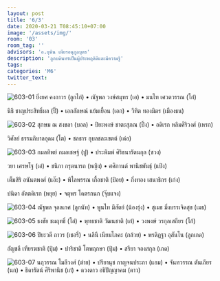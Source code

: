 ```yaml
---
layout: post
title: '6/3'
date: 2020-03-21 T08:45:10+07:00
image: '/assets/img/'
room: '03'
room_tag: ''
advisors: 'อ.ยุพิน เพียรอนุกูลบุตร'
description: 'ลูกบดินทรเป็นผู้ประพฤติดีและมีความรู้'
tags:
categories: 'M6'
twitter_text:
---
```

![603-01](https://res.cloudinary.com/dbruw74ms/image/upload/r_8,c_fit,w_760/v1584756844/603-01_xiayxf.png)
ยิ่งยศ คงถาวร (ลูกไก่) • ณัฐพล วงษ์สมุทร (เอ) • มนไท เศวตวรรณ (โก๋)

นิธิ ชาญประสิทธิ์ผล (ปิ๊) • เอกลักษณ์ แย้มเยื้อน (เอก) • วิทิต ทองมิตร (เมืองธน)

![603-02](https://res.cloudinary.com/dbruw74ms/image/upload/r_8,c_fit,w_760/v1584756844/603-02_ul2iy5.png)
สุกษม ณ สงขลา (บอล) • ปิยะพงษ์ ชาตะสุภณ (ปิ้ง) • อดิเรก หลิมศิริวงศ์ (เหรก)

วิศัลย์ ธรรมภิบาลอุดม (โต) • ชลธาร อุบลชละเขตต์ (เด๋อ)

![603-03](https://res.cloudinary.com/dbruw74ms/image/upload/r_8,c_fit,w_760/v1584756844/603-03_qzqdvv.png)
กมลทิพย์ กมลเชษฐ์ (ปู) • ประพิมพ์ ศิริธนารัตนกุล (ซวง)

วยา เศรษโฐ (เอ๋) • ชนิกา กรุตนารถ (หญิง) • ศศิกานต์ พานิชพันธุ์ (แป้ง)

เต็มสิริ อนันตพงศ์ (แอ๊ะ) • พิไลพรรณ เกื้อชาติ (ป้อย) • กิ่งทอง เสนาธิกร (เก่ง)

ปนิดา อัตตดิเรก (หยุย) • จตุพร โคตรกนก (จุ๊บแจง)

![603-04](https://res.cloudinary.com/dbruw74ms/image/upload/r_8,c_fit,w_760/v1584756843/603-04_j7i1dr.png)
ณัฐพล จุลลเกศ (ลูกนัท) • พูนไท มีสัตย์ (น้องรุ่ง) • สุเมธ มิ่งบรรเจิดสุข (เมธ)

![603-05](https://res.cloudinary.com/dbruw74ms/image/upload/r_8,c_fit,w_760/v1584756843/603-05_pny9v1.png)
ธงชัย ชมฤทธิ์ (โล่) • พุทธชาติ วัฒนชาติ (เก๋) • วงพงษ์ วรกุลเสถียร (โก้)

![603-06](https://res.cloudinary.com/dbruw74ms/image/upload/r_8,c_fit,w_760/v1584756844/603-06_kzvayo.png)
ปิยะวดี ถาวร (เชอรี่) • นลินี เนียมโภคะ (กล้วย) • พรดิฏฐา อุสันโน (ลูกเกด)

อัญชลี เฑียรฆชาติ (ปุ้ม) • ปาริชาติ โตพฤกษา (ปุ้ม) • สรียา จองสกุล (เกด)

![603-07](https://res.cloudinary.com/dbruw74ms/image/upload/r_8,c_fit,w_760/v1584756844/603-07_ym5cad.png)
นฤวรรณ โมลีวงศ์ (ต่าย) • ปรียานุช กาญจนประภา (แอม) • จันทวรรณ ตันเถียร (นก) • ธิดารัตน์ ศิริพานิช (เก๋) • ดวงดาว อธิปัญญาคม (ดาว)
